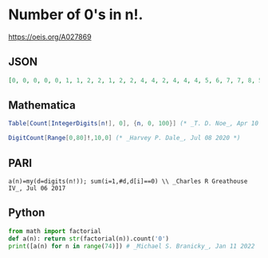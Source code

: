 # Number of 0's in n\!\.
https://oeis.org/A027869
## JSON
```JSON
[0, 0, 0, 0, 0, 1, 1, 2, 2, 1, 2, 2, 4, 4, 2, 4, 4, 4, 5, 6, 7, 7, 8, 5, 6, 9, 8, 9, 10, 7, 9, 7, 10, 8, 11, 9, 10, 12, 16, 12, 9, 15, 13, 13, 12, 13, 16, 11, 14, 14, 19, 18, 18, 17, 18, 18, 17, 20, 17, 19, 19, 26, 20, 21, 20, 20, 23, 22, 25, 21, 20, 25, 23, 35]
```
## Mathematica
```Mathematica
Table[Count[IntegerDigits[n!], 0], {n, 0, 100}] (* _T. D. Noe_, Apr 10 2012 *)
```
```Mathematica
DigitCount[Range[0,80]!,10,0] (* _Harvey P. Dale_, Jul 08 2020 *)
```
## PARI
```PARI
a(n)=my(d=digits(n!)); sum(i=1,#d,d[i]==0) \\ _Charles R Greathouse IV_, Jul 06 2017
```
## Python
```Python
from math import factorial
def a(n): return str(factorial(n)).count('0')
print([a(n) for n in range(74)]) # _Michael S. Branicky_, Jan 11 2022
```
